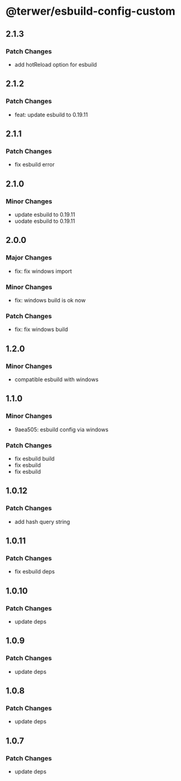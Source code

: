 # @terwer/esbuild-config-custom

## 2.1.3

### Patch Changes

- add hotReload option for esbuild

## 2.1.2

### Patch Changes

- feat: update esbuild to 0.19.11

## 2.1.1

### Patch Changes

- fix esbuild error

## 2.1.0

### Minor Changes

- update esbuild to 0.19.11
- uodate esbuild to 0.19.11

## 2.0.0

### Major Changes

- fix: fix windows import

### Minor Changes

- fix: windows build is ok now

### Patch Changes

- fix: fix windows build

## 1.2.0

### Minor Changes

- compatible esbuild with windows

## 1.1.0

### Minor Changes

- 9aea505: esbuild config via windows

### Patch Changes

- fix esbuild build
- fix esbuild
- fix esbuild

## 1.0.12

### Patch Changes

- add hash query string

## 1.0.11

### Patch Changes

- fix esbuild deps

## 1.0.10

### Patch Changes

- update deps

## 1.0.9

### Patch Changes

- update deps

## 1.0.8

### Patch Changes

- update deps

## 1.0.7

### Patch Changes

- update deps
